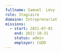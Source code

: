 ```yaml
---
fullname: Samuel  Lévy
role: Stagiaire
domaine: Intraprenariat
missions:
  - start: 2021-07-01
    end: 2021-10-31
    status: admin
    employer: CGDD
---
```

